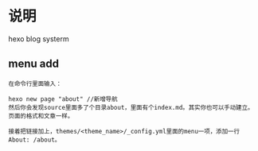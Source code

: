 # 说明
hexo blog systerm

## menu add
```
在命令行里面输入：

hexo new page "about" //新增导航
然后你会发现source里面多了个目录about，里面有个index.md。其实你也可以手动建立。页面的格式和文章一样。

接着把链接加上，themes/<theme_name>/_config.yml里面的menu一项，添加一行About: /about。
```